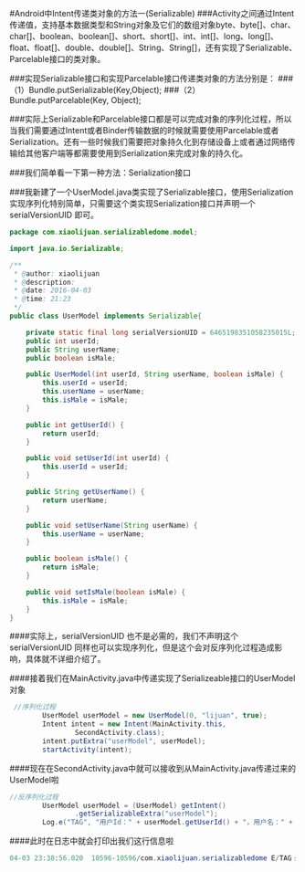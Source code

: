#Android中Intent传递类对象的方法一(Serializable)
###Activity之间通过Intent传递值，支持基本数据类型和String对象及它们的数组对象byte、byte[]、char、char[]、boolean、boolean[]、short、short[]、int、int[]、long、long[]、float、float[]、double、double[]、String、String[]，还有实现了Serializable、Parcelable接口的类对象。

###实现Serializable接口和实现Parcelable接口传递类对象的方法分别是： 
###（1）Bundle.putSerializable(Key,Object); 
###（2）Bundle.putParcelable(Key, Object);

###实际上Serializable和Parcelable接口都是可以完成对象的序列化过程，所以当我们需要通过Intent或者Binder传输数据的时候就需要使用Parcelable或者Serialization。还有一些时候我们需要把对象持久化到存储设备上或者通过网络传输给其他客户端等都需要使用到Serialization来完成对象的持久化。

###我们简单看一下第一种方法：Serialization接口

###我新建了一个UserModel.java类实现了Serializable接口，使用Serialization实现序列化特别简单，只需要这个类实现Serialization接口并声明一个serialVersionUID 即可。
```Java
package com.xiaolijuan.serializabledome.model;

import java.io.Serializable;

/**
 * @author: xiaolijuan
 * @description:
 * @date: 2016-04-03
 * @time: 21:23
 */
public class UserModel implements Serializable{

    private static final long serialVersionUID = 6465198351058235015L;
    public int userId;
    public String userName;
    public boolean isMale;

    public UserModel(int userId, String userName, boolean isMale) {
        this.userId = userId;
        this.userName = userName;
        this.isMale = isMale;
    }

    public int getUserId() {
        return userId;
    }

    public void setUserId(int userId) {
        this.userId = userId;
    }

    public String getUserName() {
        return userName;
    }

    public void setUserName(String userName) {
        this.userName = userName;
    }

    public boolean isMale() {
        return isMale;
    }

    public void setIsMale(boolean isMale) {
        this.isMale = isMale;
    }
}
```
####实际上，serialVersionUID 也不是必需的，我们不声明这个serialVersionUID 同样也可以实现序列化，但是这个会对反序列化过程造成影响，具体就不详细介绍了。

####接着我们在MainActivity.java中传递实现了Serializeable接口的UserModel对象
```Java
 //序列化过程
        UserModel userModel = new UserModel(0, "lijuan", true);
        Intent intent = new Intent(MainActivity.this,
                SecondActivity.class);
        intent.putExtra("userModel", userModel);
        startActivity(intent);
```
####现在在SecondActivity.java中就可以接收到从MainActivity.java传递过来的UserModel啦
```Java
//反序列化过程
        UserModel userModel = (UserModel) getIntent()
                .getSerializableExtra("userModel");
        Log.e("TAG", "用户Id：" + userModel.getUserId() + "，用户名：" + userModel.getUserName() + "，男生？" + userModel.isMale());
```
####此时在日志中就会打印出我们这行信息啦
```Java
04-03 23:38:56.020  10596-10596/com.xiaolijuan.serializabledome E/TAG﹕ 用户Id：0，用户名：lijuan，男生？true
```
